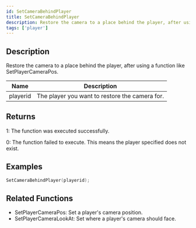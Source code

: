 ```yaml
---
id: SetCameraBehindPlayer
title: SetCameraBehindPlayer
description: Restore the camera to a place behind the player, after using a function like SetPlayerCameraPos.
tags: ['player']
---
```


## Description

Restore the camera to a place behind the player, after using a function like SetPlayerCameraPos.


| Name | Description |
|------|-------------|
|playerid | The player you want to restore the camera for.|


## Returns

 1: The function was executed successfully. 

 0: The function failed to execute. This means the player specified does not exist.


## Examples


```c
SetCameraBehindPlayer(playerid);
```


## Related Functions


-  SetPlayerCameraPos: Set a player's camera position.
-  SetPlayerCameraLookAt: Set where a player's camera should face.